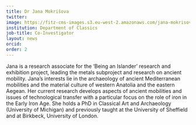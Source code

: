 ```yaml
---
title: Dr Jana Mokrišova
twitter:
image: https://fitz-cms-images.s3.eu-west-2.amazonaws.com/jana-mokrisova.jpg
institution: Department of Classics
job-title: Co-Investigator
layout: news
orcid:
order: 2
---
```

Jana is a research associate for the ‘Being an Islander’ research and exhibition project, leading the metals subproject and research on ancient mobility. Jana’s interests lie in the archaeology of ancient Mediterranean mobilities and the material culture of western Anatolia and the eastern Aegean. Her current research develops aspects of ancient mobilities and issues of technological transfer with a particular focus on the role of iron in the Early Iron Age. She holds a PhD in Classical Art and Archaeology (University of Michigan) and previously taught at the University of Sheffield and at Birkbeck, University of London.
